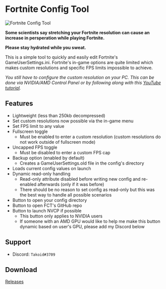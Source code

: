# Fortnite Config Tool

![Fortnite Config Tool](https://i.imgur.com/Rkylkac.png)

**Some scientists say stretching your Fortnite resolution can cause an increase in persperation while playing Fortnite.**

**Please stay hydrated while you sweat.**

This is a simple tool to quickly and easily edit Fortnite's GameUserSettings.ini. Fortnite's in-game options are quite limited which makes custom resolutions and specific FPS limits impossible to achieve.

*You still have to configure the custom resolution on your PC. This can be done via NVIDIA/AMD Control Panel or by following along with this [YouTube tutorial](https://www.youtube.com/watch?v=YO4a-yV073o).*

## Features

* Lightweight (less than 250kb decompressed)
* Set custom resolutions now possible via the in-game menu
* Set FPS limit to any value
* Fullscreen toggle
  * Must be enabled to enter a custom resolution (custom resolutions do not work outside of fullscreen mode)
* Uncapped FPS toggle
  * Must be disabled to enter a custom FPS cap
* Backup option (enabled by default)
  * Creates a GameUserSettings.old file in the config's directory
* Loads current config values on launch
* Dynamic read-only handling
  * Read-only attribute disabled before writing new config and re-enabled afterwards (only if it was before)
  * There should be no reason to set config as read-only but this was the best way to handle all possible scenarios
* Button to open your config directory
* Button to open FCT's GitHub repo
* Button to launch NVCP if possible
  * This button only applies to NVIDIA users
  * If someone with an AMD GPU would like to help me make this button dynamic based on user's GPU, please add my Discord below
  
## Support

* Discord: ```Takoid#3709```

## Download
[Releases](https://github.com/TakoidGit/FortniteConfigTool/releases)
